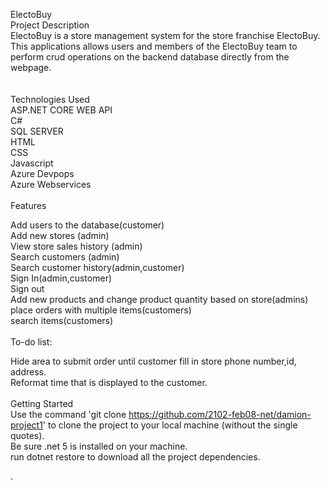 ElectoBuy<br />
Project Description<br />
ElectoBuy is a store management system for the store franchise ElectoBuy. This applications allows users and members of the ElectoBuy team to perform crud operations on the backend database directly from the webpage.<br />
<br />
<br />
Technologies Used<br />
ASP.NET CORE WEB API<br />
C#<br />
SQL SERVER<br />
HTML<br />
CSS<br />
Javascript<br />
Azure Devpops<br />
Azure Webservices<br /><br />
Features<br />


Add users to the database(customer)<br />
Add new stores (admin)<br />
View store sales history (admin)<br />
Search customers (admin)<br />
Search customer history(admin,customer)<br />
Sign In(admin,customer)<br />
Sign out<br />
Add new products and change product quantity based on store(admins)<br />
place orders with multiple items(customers)<br />
search items(customers)<br /><br />
To-do list:<br />

Hide area to submit order until customer fill in store phone number,id, address.<br />
Reformat time that is displayed to the customer.<br /><br />
Getting Started<br />
Use the command 'git clone https://github.com/2102-feb08-net/damion-project1' to clone the project to your local machine (without the single quotes).<br />
Be sure .net 5 is installed on your machine.<br />
run dotnet restore to download all the project dependencies. <br />


.

